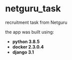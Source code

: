 # netguru_task
recruitment task from Netguru

the app was built using:
- **python 3.8.5**
- **docker 2.3.0.4**
- **django 3.1**